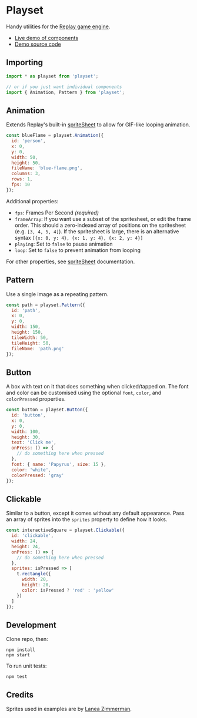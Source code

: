 # Playset

Handy utilities for the [Replay game engine](https://replay.js.org/).

* [Live demo of components](http://elliotbentley.com/playset/web/dist/)
* [Demo source code](./src/index.js)

## Importing

```js
import * as playset from 'playset';

// or if you just want individual components
import { Animation, Pattern } from 'playset';
```

## Animation

Extends Replay's built-in [spriteSheet](https://replay.js.org/docs/textures/#sprite-sheet) to allow for GIF-like looping animation.

```js
const blueFlame = playset.Animation({
  id: 'person',
  x: 0,
  y: 0,
  width: 50,
  height: 50,
  fileName: 'blue-flame.png',
  columns: 3,
  rows: 1,
  fps: 10
});
```

Additional properties:

* `fps`: Frames Per Second _(required)_
* `frameArray`: If you want use a subset of the spritesheet, or edit the frame order. This should a zero-indexed array of positions on the spritesheet (e.g. `[3, 4, 5, 4]`). If the spritesheet is large, there is an alternative syntax `[{x: 0, y: 4}, {x: 1, y: 4}, {x: 2, y: 4}]`
* `playing`: Set to `false` to pause animation
* `loop`: Set to `false` to prevent animation from looping

For other properties, see [spriteSheet](https://replay.js.org/docs/textures/#sprite-sheet) documentation.

## Pattern

Use a single image as a repeating pattern.

```js
const path = playset.Pattern({
  id: 'path',
  x: 0,
  y: 0,
  width: 150,
  height: 150,
  tileWidth: 50,
  tileHeight: 50,
  fileName: 'path.png'
});
```

## Button

A box with text on it that does something when clicked/tapped on. The font and color can be customised using the optional `font`, `color`, and `colorPressed` properties.

```js
const button = playset.Button({
  id: 'button',
  x: 0,
  y: 0,
  width: 100,
  height: 30,
  text: 'Click me',
  onPress: () => {
    // do something here when pressed
  },
  font: { name: 'Papyrus', size: 15 },
  color: 'white',
  colorPressed: 'gray'
});
```

## Clickable

Similar to a button, except it comes without any default appearance. Pass an array of sprites into the `sprites` property to define how it looks.

```js
const interactiveSquare = playset.Clickable({
  id: 'clickable',
  width: 24,
  height: 24,
  onPress: () => {
    // do something here when pressed
  },
  sprites: isPressed => [
    t.rectangle({
      width: 20,
      height: 20,
      color: isPressed ? 'red' : 'yellow'
    })
  ]
});
```

## Development

Clone repo, then:

```
npm install
npm start
```

To run unit tests:

```
npm test
```

## Credits

Sprites used in examples are by [Lanea Zimmerman](https://opengameart.org/content/tiny-16-basic).